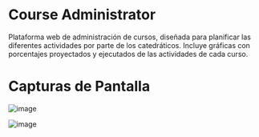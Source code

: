 # Course Administrator
Plataforma web de administración de cursos, diseñada para planificar las diferentes actividades por parte de los catedráticos. Incluye gráficas con porcentajes proyectados y ejecutados de las actividades de cada curso.

# Capturas de Pantalla
![image](https://user-images.githubusercontent.com/89631773/198704128-c385a4f3-e96c-451b-ade9-df1f7c33288b.png)

![image](https://user-images.githubusercontent.com/89631773/198765944-4d975882-2fb8-470f-84de-487bc9dcff20.png)

